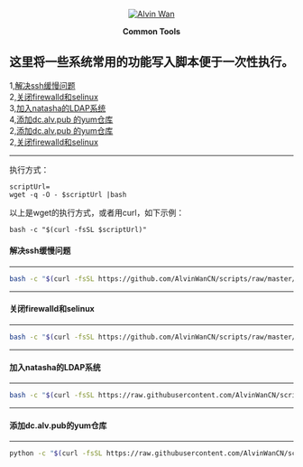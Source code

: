 <p align='center'> <a href='https://github.com/alvinwancn' target="_blank"> <img src='https://github.com/AlvinWanCN/life-record/raw/master/images/etlucency.png' alt='Alvin Wan'></a></p>
<p align=center><b>Common Tools</b></p>

## 这里将一些系统常用的功能写入脚本便于一次性执行。

1,[解决ssh缓慢问题](#解决ssh缓慢问题) </br>
2,[关闭firewalld和selinux](#关闭firewalld和selinux) </br>
3,[加入natasha的LDAP系统](#加入natasha的LDAP系统) </br>
4,[添加dc.alv.pub 的yum仓库](#添加dc.alv.pub的yum仓库) </br>
2,[添加dc.alv.pub 的yum仓库](#加入natasha的LDAP系统) </br>
2,[关闭firewalld和selinux](#加入natasha的LDAP系统) </br>


---

执行方式： </br>
```
scriptUrl=
wget -q -O - $scriptUrl |bash
```
以上是wget的执行方式，或者用curl，如下示例： </br>
```
bash -c "$(curl -fsSL $scriptUrl)"
```



#### 解决ssh缓慢问题
---
```bash
bash -c "$(curl -fsSL https://github.com/AlvinWanCN/scripts/raw/master/common_tools/sshslowly.sh)"
```

---
#### 关闭firewalld和selinux
---
```bash
bash -c "$(curl -fsSL https://github.com/AlvinWanCN/scripts/raw/master/common_tools/disableSeAndFir.sh)"
```

---
#### 加入natasha的LDAP系统
---
```bash
bash -c "$(curl -fsSL https://raw.githubusercontent.com/AlvinWanCN/scripts/master/common_tools/joinNatashaLDAP.sh)"
```

---
#### 添加dc.alv.pub的yum仓库
---
```bash
python -c "$(curl -fsSL https://raw.githubusercontent.com/AlvinWanCN/scripts/master/common_tools/pullLocalYum.py)"
```
